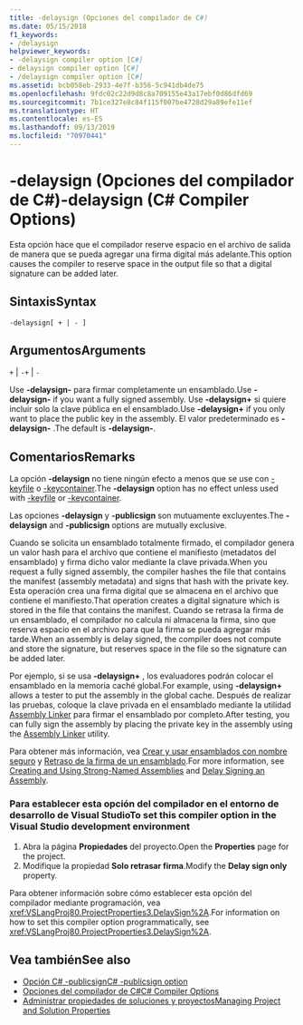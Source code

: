 ```yaml
---
title: -delaysign (Opciones del compilador de C#)
ms.date: 05/15/2018
f1_keywords:
- /delaysign
helpviewer_keywords:
- -delaysign compiler option [C#]
- delaysign compiler option [C#]
- /delaysign compiler option [C#]
ms.assetid: bcb058eb-2933-4e7f-b356-5c941db4de75
ms.openlocfilehash: 9fdc02c22d9d8c8a709155e43a17ebf0d86dfd69
ms.sourcegitcommit: 7b1ce327e8c84f115f007be4728d29a89efe11ef
ms.translationtype: HT
ms.contentlocale: es-ES
ms.lasthandoff: 09/13/2019
ms.locfileid: "70970441"
---
```

# <a name="-delaysign-c-compiler-options"></a><span data-ttu-id="62ad4-102">-delaysign (Opciones del compilador de C#)</span><span class="sxs-lookup"><span data-stu-id="62ad4-102">-delaysign (C# Compiler Options)</span></span>

<span data-ttu-id="62ad4-103">Esta opción hace que el compilador reserve espacio en el archivo de salida de manera que se pueda agregar una firma digital más adelante.</span><span class="sxs-lookup"><span data-stu-id="62ad4-103">This option causes the compiler to reserve space in the output file so that a digital signature can be added later.</span></span>

## <a name="syntax"></a><span data-ttu-id="62ad4-104">Sintaxis</span><span class="sxs-lookup"><span data-stu-id="62ad4-104">Syntax</span></span>

```console
-delaysign[ + | - ]
```

## <a name="arguments"></a><span data-ttu-id="62ad4-105">Argumentos</span><span class="sxs-lookup"><span data-stu-id="62ad4-105">Arguments</span></span>

<span data-ttu-id="62ad4-106">`+` &#124; `-`</span><span class="sxs-lookup"><span data-stu-id="62ad4-106">`+` &#124; `-`</span></span>

<span data-ttu-id="62ad4-107">Use **-delaysign-** para firmar completamente un ensamblado.</span><span class="sxs-lookup"><span data-stu-id="62ad4-107">Use **-delaysign-** if you want a fully signed assembly.</span></span> <span data-ttu-id="62ad4-108">Use **-delaysign+** si quiere incluir solo la clave pública en el ensamblado.</span><span class="sxs-lookup"><span data-stu-id="62ad4-108">Use **-delaysign+** if you only want to place the public key in the assembly.</span></span> <span data-ttu-id="62ad4-109">El valor predeterminado es **-delaysign-** .</span><span class="sxs-lookup"><span data-stu-id="62ad4-109">The default is **-delaysign-**.</span></span>

## <a name="remarks"></a><span data-ttu-id="62ad4-110">Comentarios</span><span class="sxs-lookup"><span data-stu-id="62ad4-110">Remarks</span></span>

<span data-ttu-id="62ad4-111">La opción **-delaysign** no tiene ningún efecto a menos que se use con [-keyfile](./keyfile-compiler-option.md) o [-keycontainer](./keycontainer-compiler-option.md).</span><span class="sxs-lookup"><span data-stu-id="62ad4-111">The **-delaysign** option has no effect unless used with [-keyfile](./keyfile-compiler-option.md) or [-keycontainer](./keycontainer-compiler-option.md).</span></span>

<span data-ttu-id="62ad4-112">Las opciones **-delaysign** y **-publicsign** son mutuamente excluyentes.</span><span class="sxs-lookup"><span data-stu-id="62ad4-112">The **-delaysign** and **-publicsign** options are mutually exclusive.</span></span>

<span data-ttu-id="62ad4-113">Cuando se solicita un ensamblado totalmente firmado, el compilador genera un valor hash para el archivo que contiene el manifiesto (metadatos del ensamblado) y firma dicho valor mediante la clave privada.</span><span class="sxs-lookup"><span data-stu-id="62ad4-113">When you request a fully signed assembly, the compiler hashes the file that contains the manifest (assembly metadata) and signs that hash with the private key.</span></span> <span data-ttu-id="62ad4-114">Esta operación crea una firma digital que se almacena en el archivo que contiene el manifiesto.</span><span class="sxs-lookup"><span data-stu-id="62ad4-114">That operation creates a digital signature which is stored in the file that contains the manifest.</span></span> <span data-ttu-id="62ad4-115">Cuando se retrasa la firma de un ensamblado, el compilador no calcula ni almacena la firma, sino que reserva espacio en el archivo para que la firma se pueda agregar más tarde.</span><span class="sxs-lookup"><span data-stu-id="62ad4-115">When an assembly is delay signed, the compiler does not compute and store the signature, but reserves space in the file so the signature can be added later.</span></span>

<span data-ttu-id="62ad4-116">Por ejemplo, si se usa **-delaysign+** , los evaluadores podrán colocar el ensamblado en la memoria caché global.</span><span class="sxs-lookup"><span data-stu-id="62ad4-116">For example, using **-delaysign+** allows a tester to put the assembly in the global cache.</span></span> <span data-ttu-id="62ad4-117">Después de realizar las pruebas, coloque la clave privada en el ensamblado mediante la utilidad [Assembly Linker](../../../framework/tools/al-exe-assembly-linker.md) para firmar el ensamblado por completo.</span><span class="sxs-lookup"><span data-stu-id="62ad4-117">After testing, you can fully sign the assembly by placing the private key in the assembly using the [Assembly Linker](../../../framework/tools/al-exe-assembly-linker.md) utility.</span></span>

<span data-ttu-id="62ad4-118">Para obtener más información, vea [Crear y usar ensamblados con nombre seguro](../../../standard/assembly/create-use-strong-named.md) y [Retraso de la firma de un ensamblado](../../../standard/assembly/delay-sign.md).</span><span class="sxs-lookup"><span data-stu-id="62ad4-118">For more information, see [Creating and Using Strong-Named Assemblies](../../../standard/assembly/create-use-strong-named.md) and [Delay Signing an Assembly](../../../standard/assembly/delay-sign.md).</span></span>

### <a name="to-set-this-compiler-option-in-the-visual-studio-development-environment"></a><span data-ttu-id="62ad4-119">Para establecer esta opción del compilador en el entorno de desarrollo de Visual Studio</span><span class="sxs-lookup"><span data-stu-id="62ad4-119">To set this compiler option in the Visual Studio development environment</span></span>

1. <span data-ttu-id="62ad4-120">Abra la página **Propiedades** del proyecto.</span><span class="sxs-lookup"><span data-stu-id="62ad4-120">Open the **Properties** page for the project.</span></span>
1. <span data-ttu-id="62ad4-121">Modifique la propiedad **Solo retrasar firma**.</span><span class="sxs-lookup"><span data-stu-id="62ad4-121">Modify the **Delay sign only** property.</span></span>

<span data-ttu-id="62ad4-122">Para obtener información sobre cómo establecer esta opción del compilador mediante programación, vea <xref:VSLangProj80.ProjectProperties3.DelaySign%2A>.</span><span class="sxs-lookup"><span data-stu-id="62ad4-122">For information on how to set this compiler option programmatically, see <xref:VSLangProj80.ProjectProperties3.DelaySign%2A>.</span></span>

## <a name="see-also"></a><span data-ttu-id="62ad4-123">Vea también</span><span class="sxs-lookup"><span data-stu-id="62ad4-123">See also</span></span>

- [<span data-ttu-id="62ad4-124">Opción C# -publicsign</span><span class="sxs-lookup"><span data-stu-id="62ad4-124">C# -publicsign option</span></span>](publicsign-compiler-option.md)
- [<span data-ttu-id="62ad4-125">Opciones del compilador de C#</span><span class="sxs-lookup"><span data-stu-id="62ad4-125">C# Compiler Options</span></span>](index.md)
- [<span data-ttu-id="62ad4-126">Administrar propiedades de soluciones y proyectos</span><span class="sxs-lookup"><span data-stu-id="62ad4-126">Managing Project and Solution Properties</span></span>](/visualstudio/ide/managing-project-and-solution-properties)
